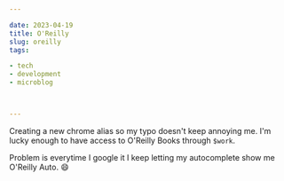 ```yaml
---

date: 2023-04-19
title: O'Reilly
slug: oreilly
tags:

- tech
- development
- microblog



---
```


Creating a new chrome alias so my typo doesn't keep annoying me.<!-- more -->
I'm lucky enough to have access to O'Reilly Books through `$work`.

Problem is everytime I google it I keep letting my autocomplete show me O'Reilly Auto. 😄

